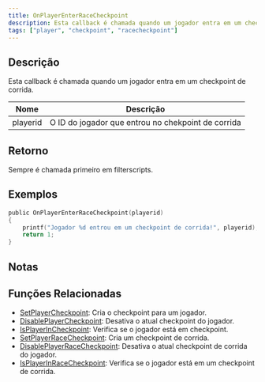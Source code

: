 ```yaml
---
title: OnPlayerEnterRaceCheckpoint
description: Esta callback é chamada quando um jogador entra em um checkpoint de corrida.
tags: ["player", "checkpoint", "racecheckpoint"]
---
```


## Descrição

Esta callback é chamada quando um jogador entra em um checkpoint de corrida.

| Nome     | Descrição                                          |
| -------- | -------------------------------------------------- |
| playerid | O ID do jogador que entrou no chekpoint de corrida |

## Retorno

Sempre é chamada primeiro em filterscripts.

## Exemplos

```c
public OnPlayerEnterRaceCheckpoint(playerid)
{
    printf("Jogador %d entrou em um checkpoint de corrida!", playerid);
    return 1;
}
```

## Notas

<TipNPCCallbacksPT />

## Funções Relacionadas

- [SetPlayerCheckpoint](../functions/SetPlayerCheckpoint.md): Cria o checkpoint para um jogador.
- [DisablePlayerCheckpoint](../functions/DisablePlayerCheckpoint.md): Desativa o atual checkpoint do jogador.
- [IsPlayerInCheckpoint](../functions/IsPlayerInRaceCheckpoint.md): Verifica se o jogador está em checkpoint.
- [SetPlayerRaceCheckpoint](../functions/SetPlayerRaceCheckpoint.md): Cria um checkpoint de corrida.
- [DisablePlayerRaceCheckpoint](../functions/DisablePlayerRaceCheckpoint.md): Desativa o atual checkpoint de corrida do jogador.
- [IsPlayerInRaceCheckpoint](../functions/IsPlayerInRaceCheckpoint.md): Verifica se o jogador está em um checkpoint de corrida.
